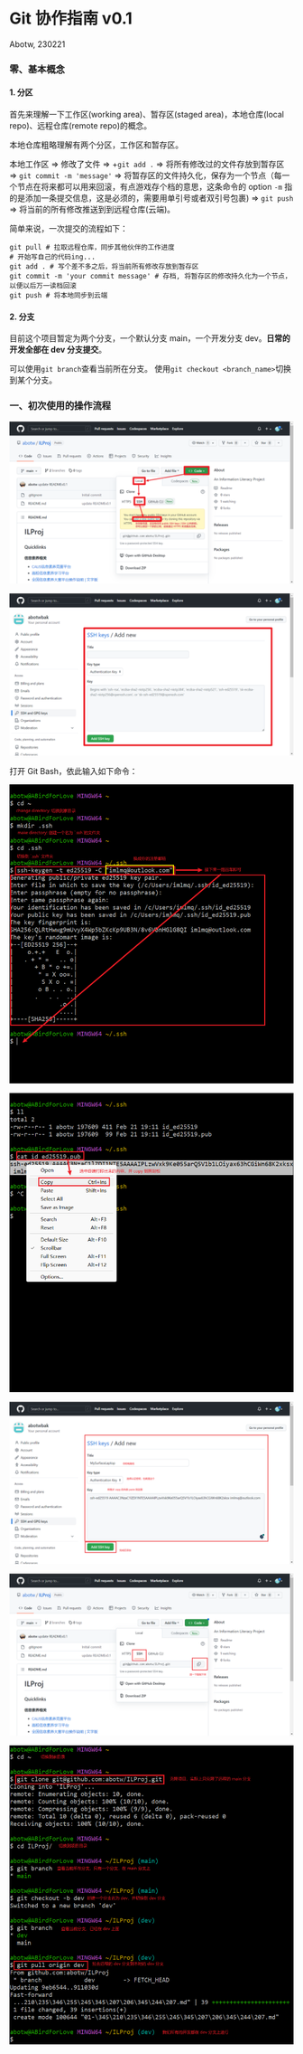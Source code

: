 # Git 协作指南 v0.1

Abotw, 230221

### 零、基本概念

#### 1. 分区

首先来理解一下工作区(working area)、暂存区(staged area)，本地仓库(local repo)、远程仓库(remote repo)的概念。

本地仓库粗略理解有两个分区，工作区和暂存区。

本地工作区 => 修改了文件 => +`git add .` => 将所有修改过的文件存放到暂存区 => `git commit -m 'message'` => 将暂存区的文件持久化，保存为一个节点（每一个节点在将来都可以用来回滚，有点游戏存个档的意思，这条命令的 option `-m` 指的是添加一条提交信息，这是必须的，需要用单引号或者双引号包裹) => `git push` => 将当前的所有修改推送到到远程仓库(云端)。

简单来说，一次提交的流程如下：

```
git pull # 拉取远程仓库，同步其他伙伴的工作进度
# 开始写自己的代码ing...
git add . # 写个差不多之后，将当前所有修改存放到暂存区
git commit -m 'your commit message' # 存档, 将暂存区的修改持久化为一个节点，以便以后万一读档回滚
git push # 将本地同步到云端
```

#### 2. 分支

目前这个项目暂定为两个分支，一个默认分支 main，一个开发分支 dev。**日常的开发全部在 dev 分支提交**。

可以使用`git branch`查看当前所在分支。
使用`git checkout <branch_name>`切换到某个分支。

### 一、初次使用的操作流程

![](../docs-images/001-Snipaste_2023-02-21_19-01-54.png)

![](../docs-images/002-Snipaste_2023-02-21_19-08-09.png)

打开 Git Bash，依此输入如下命令：

![](../docs-images/003-Snipaste_2023-02-21_19-15-13.png)



![](../docs-images/004-Snipaste_2023-02-21_19-17-02.png)



![](../docs-images/005-Snipaste_2023-02-21_19-18-46.png)



![](../docs-images/006-Snipaste_2023-02-21_19-19-55.png)



![](../docs-images/008-Snipaste_2023-02-21_19-30-49.png)
